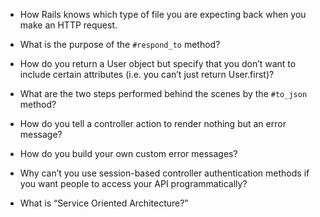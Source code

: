 * How Rails knows which type of file you are expecting back when you make an HTTP request.

* What is the purpose of the `#respond_to` method?

* How do you return a User object but specify that you don’t want to include certain attributes (i.e. you can’t just return User.first)?

* What are the two steps performed behind the scenes by the `#to_json` method?

* How do you tell a controller action to render nothing but an error message?

* How do you build your own custom error messages?

* Why can’t you use session-based controller authentication methods if you want people to access your API programmatically?

* What is “Service Oriented Architecture?”